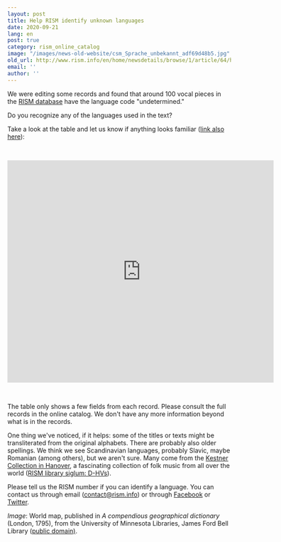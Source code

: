 ```yaml
---
layout: post
title: Help RISM identify unknown languages
date: 2020-09-21
lang: en
post: true
category: rism_online_catalog
image: "/images/news-old-website/csm_Sprache_unbekannt_adf69d48b5.jpg"
old_url: http://www.rism.info/en/home/newsdetails/browse/1/article/64/help-rism-identify-unknown-languages.html
email: ''
author: ''
---
```


We were editing some records and found that around 100 vocal pieces in the [RISM database](https://opac.rism.info/index.php?id=4 "Opens external link in new window") have the language code "undetermined."   
  
Do you recognize any of the languages used in the text?   
  
Take a look at the table and let us know if anything looks familiar ([link also here](https://docs.google.com/spreadsheets/d/1FXw_e64_buNEFkNvWOtpdeK4XL9b5_vHh1jH4okA2yk/edit?usp=sharing "Opens external link in new window")):&nbsp;&nbsp;

&nbsp;

<iframe width="600" height="500" scrolling="yes" frameborder="no" src="https://docs.google.com/spreadsheets/d/e/2PACX-1vRcdXDZ3HQy08rP1hBTd4theJh3Zms3xwWRkWcifflckUaFuD0z0WfOZdRquSGKSlQ_tjYE4hOeCux5/pubhtml?widget=true&amp;headers=false"></iframe>

&nbsp;

The table only shows a few fields from each record. Please consult the full records in the online catalog. We don't have any more information beyond what is in the records.   
  
One thing we've noticed, if it helps: some of the titles or texts might be transliterated from the original alphabets. There are probably also older spellings. We think we see Scandinavian languages, probably Slavic, maybe Romanian (among others), but we aren't sure. Many come from the [Kestner Collection in Hanover](https://www.hannover.de/Leben-in-der-Region-Hannover/Bildung/Bibliotheken-Archive/Stadtbibliothek-Hannover/Bibliotheken-%C3%96ffnungszeiten/Zentralbibliothek/Musikhandschriften-der-Sammlung-Kestner "Opens external link in new window"), a fascinating collection of folk music from all over the world ([RISM library siglum: D-HVs](https://opac.rism.info/search?View=rism&siglum=D-HVs&q=Kestner "Opens external link in new window")).   
  
Please tell us the RISM number if you can identify a language. You can contact us through email ([contact@rism.info](mailto:contact@rism.info "Opens window for sending email")) or through [Facebook](https://www.facebook.com/pages/RISM-R%C3%A9pertoire-International-des-Sources-Musicales/103775449663308 "Opens external link in new window") or [Twitter](https://twitter.com/RISM_music "Opens external link in new window").   
  
  
_Image_: World map, published in _A compendious geographical dictionary_ (London, 1795), from the University of Minnesota Libraries, James Ford Bell Library ([public domain)](https://umedia.lib.umn.edu/item/p16022coll251:818 "Opens external link in new window").

